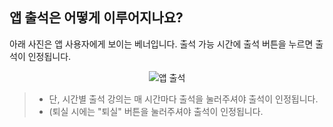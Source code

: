 ## 앱 출석은 어떻게 이루어지나요?

아래 사진은 앱 사용자에게 보이는 베너입니다. 출석 가능 시간에 출석 버튼을 누르면 출석이 인정됩니다.

<p align = "center">
<img alt="앱 출석" src="https://github.com/user-attachments/assets/6a571080-be73-4e1f-a7d3-5c1c7665c4d0">
<p/>

> * 단, 시간별 출석 강의는 매 시간마다 출석을 눌러주셔야 출석이 인정됩니다.
> * (퇴실 시에는 "퇴실" 버튼을 눌러주셔야 출석이 인정됩니다. 

